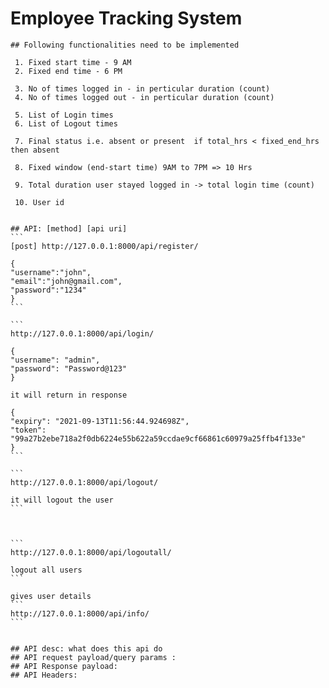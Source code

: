 # Employee Tracking System

    ## Following functionalities need to be implemented

     1. Fixed start time - 9 AM
     2. Fixed end time - 6 PM

     3. No of times logged in - in perticular duration (count)
     4. No of times logged out - in perticular duration (count)

     5. List of Login times 
     6. List of Logout times

     7. Final status i.e. absent or present  if total_hrs < fixed_end_hrs then absent

     8. Fixed window (end-start time) 9AM to 7PM => 10 Hrs

     9. Total duration user stayed logged in -> total login time (count)

     10. User id


    ## API: [method] [api uri]
    ```
    [post] http://127.0.0.1:8000/api/register/

    {
    "username":"john",
    "email":"john@gmail.com",
    "password":"1234"
    }
    ```

    ```
    http://127.0.0.1:8000/api/login/

    {
    "username": "admin",
    "password": "Password@123"
    }

    it will return in response 

    {
    "expiry": "2021-09-13T11:56:44.924698Z",
    "token": "99a27b2ebe718a2f0db6224e55b622a59ccdae9cf66861c60979a25ffb4f133e"
    }
    ```

    ```
    http://127.0.0.1:8000/api/logout/

    it will logout the user
    ```



    ```
    http://127.0.0.1:8000/api/logoutall/

    logout all users
    ```

    gives user details
    ```
    http://127.0.0.1:8000/api/info/ 
    ```


    ## API desc: what does this api do
    ## API request payload/query params :
    ## API Response payload: 
    ## API Headers:
